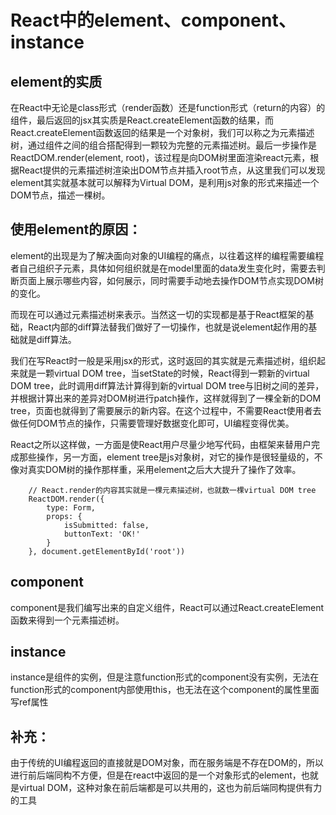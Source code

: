 # React中的element、component、instance

## element的实质

在React中无论是class形式（render函数）还是function形式（return的内容）的组件，最后返回的jsx其实质是React.createElement函数的结果，而React.createElement函数返回的结果是一个对象树，我们可以称之为元素描述树，通过组件之间的组合搭配得到一颗较为完整的元素描述树。最后一步操作是ReactDOM.render(element, root)，该过程是向DOM树里面渲染react元素，根据React提供的元素描述树渲染出DOM节点并插入root节点，从这里我们可以发现element其实就基本就可以解释为Virtual DOM，是利用js对象的形式来描述一个DOM节点，描述一棵树。

## 使用element的原因：

element的出现是为了解决面向对象的UI编程的痛点，以往着这样的编程需要编程者自己组织子元素，具体如何组织就是在model里面的data发生变化时，需要去判断页面上展示哪些内容，如何展示，同时需要手动地去操作DOM节点实现DOM树的变化。

而现在可以通过元素描述树来表示。当然这一切的实现都是基于React框架的基础，React内部的diff算法替我们做好了一切操作，也就是说element起作用的基础就是diff算法。

我们在写React时一般是采用jsx的形式，这时返回的其实就是元素描述树，组织起来就是一颗virtual DOM tree，当setState的时候，React得到一颗新的virtual DOM tree，此时调用diff算法计算得到新的virtual DOM tree与旧树之间的差异，并根据计算出来的差异对DOM树进行patch操作，这样就得到了一棵全新的DOM tree，页面也就得到了需要展示的新内容。在这个过程中，不需要React使用者去做任何DOM节点的操作，只需要管理好数据变化即可，UI编程变得优美。

React之所以这样做，一方面是使React用户尽量少地写代码，由框架来替用户完成那些操作，另一方面，element tree是js对象树，对它的操作是很轻量级的，不像对真实DOM树的操作那样重，采用element之后大大提升了操作了效率。

```
    // React.render的内容其实就是一棵元素描述树，也就数一棵virtual DOM tree
    ReactDOM.render({
        type: Form,
        props: {
            isSubmitted: false,
            buttonText: 'OK!'
        }
    }, document.getElementById('root'))
```

## component

component是我们编写出来的自定义组件，React可以通过React.createElement函数来得到一个元素描述树。

## instance

instance是组件的实例，但是注意function形式的component没有实例，无法在function形式的component内部使用this，也无法在这个component的属性里面写ref属性

## 补充：
由于传统的UI编程返回的直接就是DOM对象，而在服务端是不存在DOM的，所以进行前后端同构不方便，但是在react中返回的是一个对象形式的element，也就是virtual DOM，这种对象在前后端都是可以共用的，这也为前后端同构提供有力的工具

